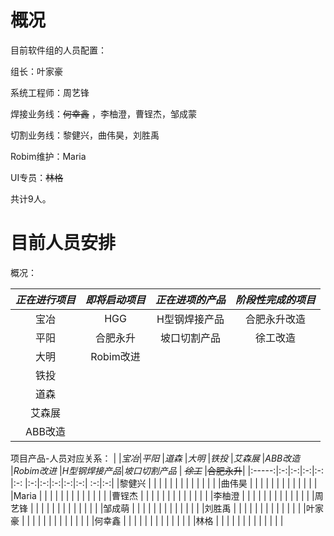 # 概况 
目前软件组的人员配置：

组长：叶家豪

系统工程师：周艺锋

焊接业务线：~~何幸鑫~~ ，李柚澄，曹锃杰，邹成蒙

切割业务线：黎健兴，曲伟昊，刘胜禹

Robim维护：Maria

UI专员：~~林格~~ 

共计9人。

# 目前人员安排
概况：

|*正在进行项目*|*即将启动项目*|*正在进项的产品*|*阶段性完成的项目*|
|:-:|:-:|:-:|:-:|
|宝冶 |HGG |H型钢焊接产品 |合肥永升改造 | 
|平阳 |合肥永升 |坡口切割产品 |徐工改造 |
|大明 |Robim改进 | | |
|铁投 | | | |
|道森 | | | |
|艾森展 | | | |
|ABB改造 | | | |

项目产品-人员对应关系：
| |*宝冶*|*平阳* |*道森* |*大明* |*铁投* |*艾森展* |*ABB改造* |*Robim改进* |*H型钢焊接产品*|*坡口切割产品* | ~~*徐工*~~ |~~合肥永升~~| 
|:-----:|:-:|:-:|:-:|:-: |:-: |:-:|:-:|:-:|:-:|:-:| :-:|:-:| 
|黎健兴 | | | | | | | | | | | | |
|曲伟昊 | | | | | | | | | | | | |
|Maria | | | | | | | | | | | | |
|曹锃杰 | | | | | | | | | | | | |
|李柚澄 | | | | | | | | | | | | |
|周艺锋 | | | | | | | | | | | | |
|邹成萌 | | | | | | | | | | | | |
|刘胜禹 | | | | | | | | | | | | |
|叶家豪 | | | | | | | | | | | | |
|何幸鑫 | | | | | | | | | | | | |
|林格 | | | | | | | | | | | | |




